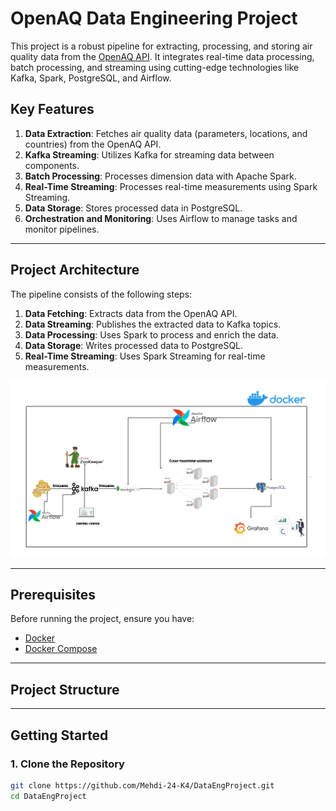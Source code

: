 # OpenAQ Data Engineering Project

This project is a robust pipeline for extracting, processing, and storing air quality data from the [OpenAQ API](https://docs.openaq.org/). It integrates real-time data processing, batch processing, and streaming using cutting-edge technologies like Kafka, Spark, PostgreSQL, and Airflow.

## Key Features
1. **Data Extraction**: Fetches air quality data (parameters, locations, and countries) from the OpenAQ API.
2. **Kafka Streaming**: Utilizes Kafka for streaming data between components.
3. **Batch Processing**: Processes dimension data with Apache Spark.
4. **Real-Time Streaming**: Processes real-time measurements using Spark Streaming.
5. **Data Storage**: Stores processed data in PostgreSQL.
6. **Orchestration and Monitoring**: Uses Airflow to manage tasks and monitor pipelines.

---

## Project Architecture

The pipeline consists of the following steps:
1. **Data Fetching**: Extracts data from the OpenAQ API.
2. **Data Streaming**: Publishes the extracted data to Kafka topics.
3. **Data Processing**: Uses Spark to process and enrich the data.
4. **Data Storage**: Writes processed data to PostgreSQL.
5. **Real-Time Streaming**: Uses Spark Streaming for real-time measurements.

![Project Architecture](img/Project_architecture.jpeg)

---

## Prerequisites

Before running the project, ensure you have:
- [Docker](https://www.docker.com/)
- [Docker Compose](https://docs.docker.com/compose/)

---

## Project Structure

---

## Getting Started

### 1. Clone the Repository

```bash
git clone https://github.com/Mehdi-24-K4/DataEngProject.git
cd DataEngProject
```

<!-- 
## Technologies Utilisées

- **Apache Kafka** : Broker de messages distribué pour la gestion des flux de données.
- **Zookeeper** : Service de coordination pour Kafka.
- **MongoDB** : Base de données NoSQL utilisée comme stockage temporaire des données non transformées.
- **Apache Spark** : Framework de traitement de données en cluster utilisé pour les étapes de transformation et d'agrégation des données. Spark permet d'accélérer le traitement en distribuant les calculs sur plusieurs partitions.
- **PostgreSQL** : Base de données relationnelle pour le stockage final des données sous un schéma en étoile, facilitant les requêtes analytiques.
- **Airflow** : Orchestrateur de workflows pour la gestion des différentes tâches ETL.
- **Docker et Docker Compose** : Pour la conteneurisation et l'isolation des services, facilitant le déploiement et la gestion des dépendances.
- **Grafana** : Pour la visualisation des données collectées, sous forme de tableaux de bord dynamiques.

## Schéma en Étoile

Le schéma en étoile est conçu pour faciliter les analyses OLAP (Online Analytical Processing). Il est composé de :

- **Tables de dimension** :
  - `dimension_location` : stocke les informations de localisation (latitude, longitude).
  - `dimension_parameter` : stocke les paramètres surveillés (comme PM2.5, NO2, etc.).
  - `dimension_time` : stocke les informations temporelles (timestamp).
  
- **Table de faits** :
  - `air_quality_measurements` : contient les mesures de la qualité de l'air, avec des clés étrangères vers les dimensions `location`, `parameter`, et `time`.

## Prérequis

- [Docker](https://www.docker.com/) et [Docker Compose](https://docs.docker.com/compose/)
- Python 3.x
- Accès à l'API OpenAQ (une clé API peut être requise selon les conditions d'accès)

## Installation

1. **Clonez le dépôt** :
    ```bash
    git clone https://github.com/username/repository.git
    cd repository
    ```

2. **Démarrez les conteneurs Docker** :
    Utilisez Docker Compose pour démarrer tous les services nécessaires (Kafka, Zookeeper, MongoDB, PostgreSQL, Airflow, Spark, etc.) :
    ```bash
    docker-compose up --build
    ```

3. **Accédez à l'interface Airflow** :
    Une fois les conteneurs démarrés, Airflow sera disponible à l'adresse [http://localhost:8084](http://localhost:8084). Vous pouvez y gérer et surveiller l'exécution du pipeline.

## Utilisation

### 1. Extraction des données
Le pipeline ETL est orchestré avec Apache Airflow. Le DAG `air_quality_pipeline` est configuré pour s'exécuter toutes les 10 minutes, ce qui signifie qu'il collectera automatiquement de nouvelles données depuis l'API OpenAQ, les enverra à Kafka, puis les transformera et les chargera dans PostgreSQL.

### 2. Orchestration des tâches
Le pipeline est composé de trois tâches principales :
- **Extraction** : `produce_air_quality_data` — Cette tâche interagit avec l'API OpenAQ pour extraire les données et les envoyer à Kafka.
- **Consommation** : `consume_and_store_data` — Les données extraites sont consommées par Kafka et stockées dans MongoDB.
- **Transformation et Chargement** : `transform_store_postgreSQL` — À l'aide de Spark, les données sont nettoyées, les tables de dimensions et de faits sont créées, et les données sont chargées dans PostgreSQL.

Vous pouvez surveiller et gérer ces tâches via l'interface Airflow.

### 3. Visualisation des données
Une fois les données chargées dans PostgreSQL, vous pouvez les visualiser et les analyser avec Grafana. Un tableau de bord Grafana peut être configuré pour suivre les tendances des mesures de qualité de l'air au fil du temps.

## Configuration du DAG dans Airflow

Le DAG `air_quality_pipeline` se trouve dans le fichier `dags/air_quality_pipeline.py`. Il est configuré pour s'exécuter toutes les 10 minutes et suit cette séquence :

1. Extraction des données depuis OpenAQ avec la tâche `produce_air_quality_data`.
2. Consommation des données Kafka avec `consume_and_store_data` et stockage temporaire dans MongoDB.
3. Transformation des données et chargement dans PostgreSQL avec `transform_store_postgreSQL`.

## Optimisation avec Apache Spark

Le traitement des données dans ce pipeline est optimisé grâce à Apache Spark :
- Spark permet de gérer efficacement des volumes importants de données en distribuant les calculs sur plusieurs partitions.
- Les données sont d'abord transformées dans des tables de dimensions et de faits. Les dimensions `location`, `parameter`, et `time` sont dédupliquées et attribuées des ID uniques.
- Le pipeline utilise Spark SQL pour appliquer les transformations complexes et les jointures nécessaires.
- La coalescence des partitions dans Spark permet de réduire le nombre de partitions avant le chargement dans PostgreSQL, optimisant ainsi l'insertion des données.

## Surveillance et Debugging

- **Airflow** : Airflow permet de suivre le statut des tâches en temps réel et de voir les logs détaillés en cas d'erreurs.
- **Logs Spark** : Les logs des tâches Spark peuvent être consultés via les journaux Airflow ou directement dans le conteneur Spark.
- **Base de données PostgreSQL** : Vous pouvez accéder à la base PostgreSQL pour vérifier que les données ont bien été chargées.

## Conclusion

Ce projet met en place un pipeline ETL robuste et scalable pour collecter, transformer et analyser les données de la qualité de l'air. Grâce à des outils comme Kafka, Spark, et PostgreSQL, il est capable de gérer efficacement des volumes importants de données tout en offrant des possibilités d'analyse via un schéma en étoile.

---

## Auteur

*Ouazzani Jamil Mehdi* - [Votre profil GitHub](https://github.com/Mehdi-24-K4) -->